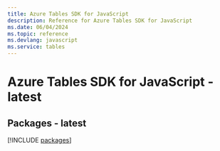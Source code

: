 ```yaml
---
title: Azure Tables SDK for JavaScript
description: Reference for Azure Tables SDK for JavaScript
ms.date: 06/04/2024
ms.topic: reference
ms.devlang: javascript
ms.service: tables
---
```

# Azure Tables SDK for JavaScript - latest
## Packages - latest
[!INCLUDE [packages](tables-index.md)]
